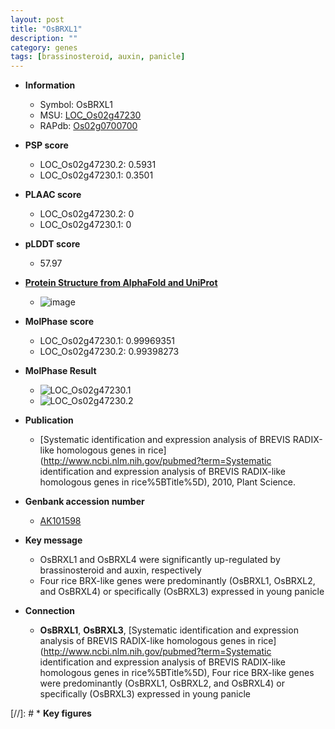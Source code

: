 ```yaml
---
layout: post
title: "OsBRXL1"
description: ""
category: genes
tags: [brassinosteroid, auxin, panicle]
---
```


* **Information**  
    + Symbol: OsBRXL1  
    + MSU: [LOC_Os02g47230](http://rice.plantbiology.msu.edu/cgi-bin/ORF_infopage.cgi?orf=LOC_Os02g47230)  
    + RAPdb: [Os02g0700700](http://rapdb.dna.affrc.go.jp/viewer/gbrowse_details/irgsp1?name=Os02g0700700)  

* **PSP score**  
    + LOC_Os02g47230.2: 0.5931 
    + LOC_Os02g47230.1: 0.3501 

* **PLAAC score**  
    + LOC_Os02g47230.2: 0 
    + LOC_Os02g47230.1: 0 

* **pLDDT score**
    + 57.97

* **[Protein Structure from AlphaFold and UniProt](https://www.uniprot.org/uniprotkb/Q6ZIK7/entry#structure)**
    + ![image](https://ricepsp.github.io/images/Q6/AF-Q6ZIK7-F1.png)

* **MolPhase score**
    + LOC_Os02g47230.1: 0.99969351
    + LOC_Os02g47230.2: 0.99398273

* **MolPhase Result**
    + ![LOC_Os02g47230.1](https://304243504.github.io/Pictures/LOC_Os02g/LOC_Os02g47230.1.png)
    + ![LOC_Os02g47230.2](https://304243504.github.io/Pictures/LOC_Os02g/LOC_Os02g47230.2.png)

* **Publication**  
    + [Systematic identification and expression analysis of BREVIS RADIX-like homologous genes in rice](http://www.ncbi.nlm.nih.gov/pubmed?term=Systematic identification and expression analysis of BREVIS RADIX-like homologous genes in rice%5BTitle%5D), 2010, Plant Science.

* **Genbank accession number**  
    + [AK101598](http://www.ncbi.nlm.nih.gov/nuccore/AK101598)

* **Key message**  
    + OsBRXL1 and OsBRXL4 were significantly up-regulated by brassinosteroid and auxin, respectively
    + Four rice BRX-like genes were predominantly (OsBRXL1, OsBRXL2, and OsBRXL4) or specifically (OsBRXL3) expressed in young panicle

* **Connection**  
    + __OsBRXL1__, __OsBRXL3__, [Systematic identification and expression analysis of BREVIS RADIX-like homologous genes in rice](http://www.ncbi.nlm.nih.gov/pubmed?term=Systematic identification and expression analysis of BREVIS RADIX-like homologous genes in rice%5BTitle%5D), Four rice BRX-like genes were predominantly (OsBRXL1, OsBRXL2, and OsBRXL4) or specifically (OsBRXL3) expressed in young panicle

[//]: # * **Key figures**  


